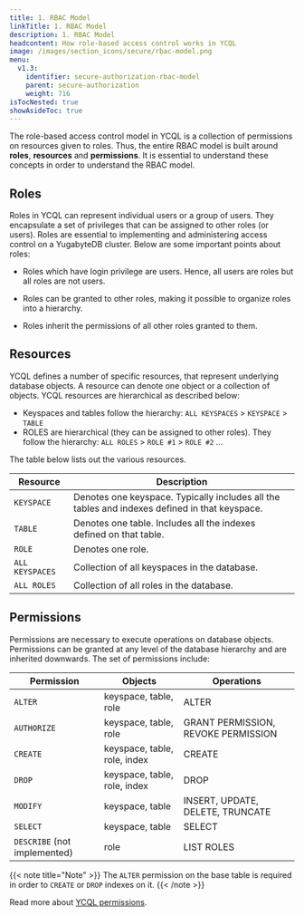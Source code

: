 ```yaml
---
title: 1. RBAC Model
linkTitle: 1. RBAC Model
description: 1. RBAC Model
headcontent: How role-based access control works in YCQL
image: /images/section_icons/secure/rbac-model.png
menu:
  v1.3:
    identifier: secure-authorization-rbac-model
    parent: secure-authorization
    weight: 716
isTocNested: true
showAsideToc: true
---
```


The role-based access control model in YCQL is a collection of permissions on resources given to roles. Thus, the entire RBAC model is built around **roles**, **resources** and **permissions**. It is essential to understand these concepts in order to understand the RBAC model.

## Roles

Roles in YCQL can represent individual users or a group of users. They encapsulate a set of privileges that can be assigned to other roles (or users). Roles are essential to implementing and administering access control on a YugabyteDB cluster. Below are some important points about roles:

* Roles which have login privilege are users. Hence, all users are roles but all roles are not users.

* Roles can be granted to other roles, making it possible to organize roles into a hierarchy.

* Roles inherit the permissions of all other roles granted to them.


## Resources

YCQL defines a number of specific resources, that represent underlying database objects. A resource can denote one object or a collection of objects. YCQL resources are hierarchical as described below:

* Keyspaces and tables follow the hierarchy: `ALL KEYSPACES` > `KEYSPACE` > `TABLE`
* ROLES are hierarchical (they can be assigned to other roles). They follow the hierarchy: `ALL ROLES` > `ROLE #1` > `ROLE #2` ...

The table below lists out the various resources.

Resource        | Description |
----------------|-------------|
`KEYSPACE`      | Denotes one keyspace. Typically includes all the tables and indexes defined in that keyspace. |
`TABLE`         | Denotes one table. Includes all the indexes defined on that table. |
`ROLE`          | Denotes one role. |
`ALL KEYSPACES` | Collection of all keyspaces in the database. |
`ALL ROLES`     | Collection of all roles in the database. |



## Permissions

Permissions are necessary to execute operations on database objects. Permissions can be granted at any level of the database hierarchy and are inherited downwards. The set of permissions include:


Permission  | Objects                      | Operations                          |
------------|------------------------------|-------------------------------------|
`ALTER`     | keyspace, table, role        | ALTER                               |
`AUTHORIZE` | keyspace, table, role        | GRANT PERMISSION, REVOKE PERMISSION |
`CREATE`    | keyspace, table, role, index | CREATE                              |
`DROP`      | keyspace, table, role, index | DROP                                |
`MODIFY`    | keyspace, table              | INSERT, UPDATE, DELETE, TRUNCATE    |
`SELECT`    | keyspace, table              | SELECT                              |
`DESCRIBE` (not implemented)  | role       | LIST ROLES                          |

{{< note title="Note" >}}
The `ALTER` permission on the base table is required in order to `CREATE` or `DROP` indexes on it.
{{< /note >}}

Read more about [YCQL permissions](../../api/ycql/ddl_grant_permission/#permissions).
